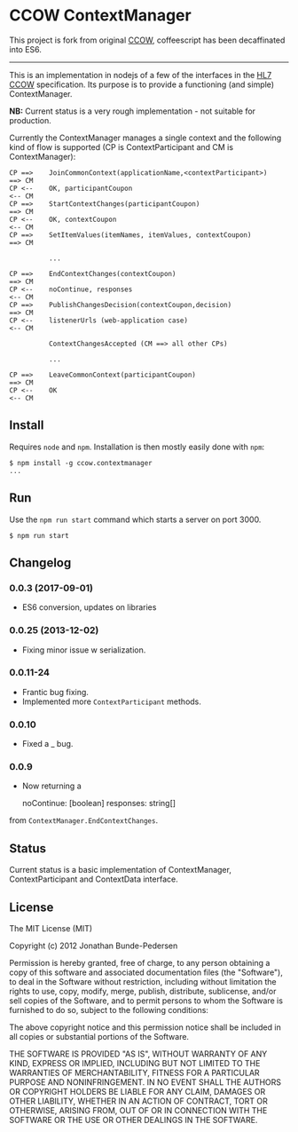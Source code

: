 # CCOW ContextManager

This project is fork from original [CCOW](jonathanbp/ccow.contextmanager), coffeescript has been decaffinated into ES6. 

---

This is an implementation in nodejs of a few of the interfaces in the [HL7 CCOW](http://en.wikipedia.org/wiki/CCOW) specification. Its purpose is to provide a functioning (and simple) ContextManager. 

**NB:** Current status is a very rough implementation - not suitable for production.

Currently the ContextManager manages a single context and the following kind of flow is supported (CP is ContextParticipant and CM is ContextManager):


    CP ==>    JoinCommonContext(applicationName,<contextParticipant>)     ==> CM
    CP <--    OK, participantCoupon                                       <-- CM
    CP ==>    StartContextChanges(participantCoupon)                      ==> CM
    CP <--    OK, contextCoupon                                           <-- CM
    CP ==>    SetItemValues(itemNames, itemValues, contextCoupon)         ==> CM

              ...
    
    CP ==>    EndContextChanges(contextCoupon)                            ==> CM
    CP <--    noContinue, responses                                       <-- CM
    CP ==>    PublishChangesDecision(contextCoupon,decision)              ==> CM
    CP <--    listenerUrls (web-application case)                         <-- CM

              ContextChangesAccepted (CM ==> all other CPs)
   
              ...

    CP ==>    LeaveCommonContext(participantCoupon)                       ==> CM
    CP <--    OK                                                          <-- CM

## Install

Requires `node` and `npm`. Installation is then mostly easily done with `npm`:

    $ npm install -g ccow.contextmanager
    ...

## Run

Use the `npm run start` command which starts a server on port 3000. 

    $ npm run start


## Changelog
### 0.0.3 (2017-09-01)
  * ES6 conversion, updates on libraries

### 0.0.25 (2013-12-02)

 * Fixing minor issue w serialization.

### 0.0.11-24

 * Frantic bug fixing.
 * Implemented more `ContextParticipant` methods.

### 0.0.10

 * Fixed a _ bug.

### 0.0.9

 * Now returning a 

      noContinue: [boolean]
      responses: string[]

  from `ContextManager.EndContextChanges`.

## Status

Current status is a basic implementation of ContextManager, ContextParticipant and ContextData interface.

## License

The MIT License (MIT)

Copyright (c) 2012 Jonathan Bunde-Pedersen

Permission is hereby granted, free of charge, to any person obtaining a copy of this software and associated documentation files (the "Software"), to deal in the Software without restriction, including without limitation the rights to use, copy, modify, merge, publish, distribute, sublicense, and/or sell copies of the Software, and to permit persons to whom the Software is furnished to do so, subject to the following conditions:

The above copyright notice and this permission notice shall be included in all copies or substantial portions of the Software.

THE SOFTWARE IS PROVIDED "AS IS", WITHOUT WARRANTY OF ANY KIND, EXPRESS OR IMPLIED, INCLUDING BUT NOT LIMITED TO THE WARRANTIES OF MERCHANTABILITY, FITNESS FOR A PARTICULAR PURPOSE AND NONINFRINGEMENT. IN NO EVENT SHALL THE AUTHORS OR COPYRIGHT HOLDERS BE LIABLE FOR ANY CLAIM, DAMAGES OR OTHER LIABILITY, WHETHER IN AN ACTION OF CONTRACT, TORT OR OTHERWISE, ARISING FROM, OUT OF OR IN CONNECTION WITH THE SOFTWARE OR THE USE OR OTHER DEALINGS IN THE SOFTWARE.
